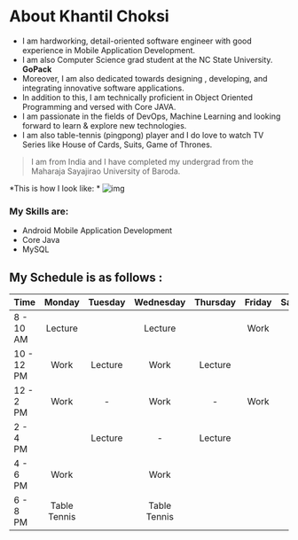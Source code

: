 # About Khantil Choksi

* I am hardworking, detail-oriented software engineer with good experience in Mobile Application Development. 
* I am also Computer Science grad student at the NC State University. **GoPack**  
* Moreover, I am also dedicated towards designing , developing, and integrating innovative software applications.   
* In addition to this, I am technically proficient in Object Oriented Programming and versed with Core JAVA.   
* I am passionate in the fields of DevOps, Machine Learning and looking forward to learn & explore new technologies.  
* I am also table-tennis (pingpong) player and I do love to watch TV Series like House of Cards, Suits, Game of Thrones.

> I am from India and I have completed my undergrad from the Maharaja Sayajirao University of Baroda.


*This is how I look like: *
![img](/MyPicture.png)


### My Skills are:
* Android Mobile Application Development
* Core Java
* MySQL


## My Schedule is as follows :  

| Time | Monday | Tuesday | Wednesday | Thursday | Friday | Saturday | Sunday |  
| ------------- |:-------------:|:-------------:|:-------------:|:-------------:|:-------------:|:-------------:|:-------------:|  
| 8  - 10 AM | Lecture |  | Lecture |  | Work |  |  |  
| 10  - 12 PM |  Work | Lecture | Work |  Lecture |  |  |  |  
| 12  - 2 PM | Work | - | Work |  - | Work | Work |  |  
| 2  - 4 PM |  | Lecture | - |  Lecture |  |  |  |  
| 4  - 6 PM | Work |  | Work |   |  |  |  | 
| 6  - 8 PM | Table Tennis |  | Table Tennis |   |  |  |  |  




